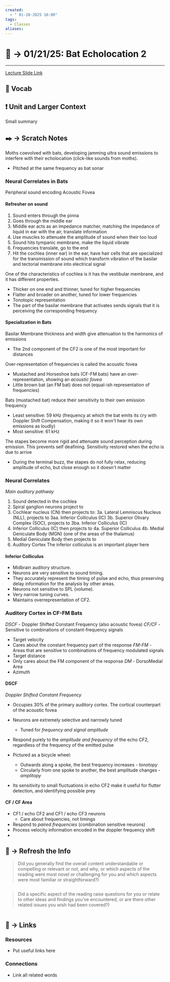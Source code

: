 ```yaml
---
created:
  - " 01-28-2025 16:00"
tags:
  - Classes
aliases:
---
```


# 📗 ->  01/21/25: Bat Echolocation 2
---
[Lecture Slide Link](https://canvas.ucdavis.edu/courses/948282/files/folder/Lectures?preview=26340277)

## 🎤 Vocab



## ❗ Unit and Larger Context
Small summary




## ✒️ -> Scratch Notes
Moths coevolved with bats, developing jamming ultra sound emissions to interfere with their echolocation (click-like sounds from moths). 
- Pitched at the same frequency as bat sonar

### Neural Correlates in Bats
Peripheral sound encoding
Acoustic Fovea

#### Refresher on sound
1. Sound enters through the pinna
2. Goes through the middle ear
3. Middle ear acts as an impedance matcher, matching the impedance of liquid in ear with the air, translate information
4. Use muscles to attenuate the amplitude of sound when their too loud
5. Sound hits tympanic membrane, make the liquid vibrate
6. Frequencies translate, go to the end
7. Hit the cochlea (inner ear) in the ear, have hair cells that are specialized for the transmission of sound which transform vibration of the basilar and tectorial membrane into electrical signal 

One of the characteristics of cochlea is it has the vestibular membrane, and it has different properties. 
- Thicker on one end and thinner, tuned for higher frequencies
- Flatter and broader on another, tuned for lower frequencies
- Tonotopic representation
- The part of the basilar membrane that activates sends signals that it is perceiving the corresponding frequency

#### Specialization in Bats
Basilar Membrane thickness and width give attenuation to the harmonics of emissions
- The 2nd component of the CF2 is one of the most important for distances

Over-representation of frequencies is called the acoustic fovea
- Mustached and Horseshoe bats (CF-FM bats) have an over-representation, showing an *acoustic fovea*
- Little brown bat (an FM bat) does not (equal-ish representation of frequencies)

Bats (mustached bat) reduce their sensitivity to their own emission frequency 
- Least sensitive: 59 kHz (frequency at which the bat emits its cry with Doppler Shift Compensation, making it so it won't hear its own emissions as loudly)
- Most sensitive: 61 kHz

The stapes become more rigid and attenuate sound perception during emission. This prevents self deafining. Sensitivity restored when the echo is due to arrive
- During the terminal buzz, the stapes do not fully relax, reducing amplitude of echo, but close enough so it doesn't matter


### Neural Correlates
*Main auditory pathway*
1. Sound detected in the cochlea
2. Spiral ganglion neurons project to
3. Cochlear nucleus (CN) then projects to:
	3a. Lateral Lemniscus Nucleus (NLL), projects to 
		3aa. Inferior Colliculus (IC)
	3b. Superior Olivary Complex (SOC), projects to 
		3ba. Inferior Colliculus (IC)
4. Inferior Colliculus (IC) then projects to
	4a. Superior Colliculus
	4b. Medial Geniculate Body (MGN) (one of the areas of the thalamus)
5. Medial Geniculate Body then projects to
6. Auditory Cortex
The inferior colliculus is an important player here

#### Inferior Colliculus
- Midbrain auditory structure.
- Neurons are very sensitive to sound timing.
- They accurately represent the timing of pulse and echo, thus preserving delay information for the analysis by other areas.
- Neurons not sensitive to SPL (volume).
- Very narrow tuning curves.
- Maintains overrepresentation of CF2.

### Auditory Cortex in CF-FM Bats
*DSCF* - Doppler Shifted Constant Frequency (also acoustic fovea)
*CF/CF* - Sensitive to combinations of constant-frequency signals
- Target velocity
- Cares about the constant frequency part of the response
*FM-FM* - Areas that are sensitive to combinations of frequency modulated signals 
- Target distance
- Only cares about the FM component of the response
*DM* - DorsoMedial Area
- Azimuth

#### DSCF
*Doppler Shifted Constant Frequency*
- Occupies 30% of the primary auditory cortex. The cortical counterpart of the acoustic fovea
- Neurons are extremely selective and narrowly tuned
	- Tuned for *frequency and signal amplitude*
- Respond purely to the *amplitude and frequency* of the echo CF2, regardless of the frequency of the emitted pulse

- Pictured as a bicycle wheel:
	-  Outwards along a spoke, the best frequency increases - *tonotopy*
	- Circularly from one spoke to another, the best amplitude changes - *amplitopy*
- Its sensitivity to small fluctuations in echo CF2 make it useful for flutter detection, and identifying possible prey

#### CF / CF Area
- CF1 / echo CF2 and CF1 / echo CF3 neurons 
	- Care about frequencies, not timings
- Respond to *paired frequencies* (combination sensitive neurons)
- Process velocity information encoded in the doppler frequency shift
- 


## 🧪 -> Refresh the Info
> Did you generally find the overall content understandable or compelling or relevant or not, and why, or which aspects of the reading were most novel or challenging for you and which aspects were most familiar or straightforward?)  
```

```

> Did a specific aspect of the reading raise questions for you or relate to other ideas and findings you’ve encountered, or are there other related issues you wish had been covered?)
```

```




## 🔗 -> Links
### Resources
- Put useful links here


### Connections
- Link all related words
